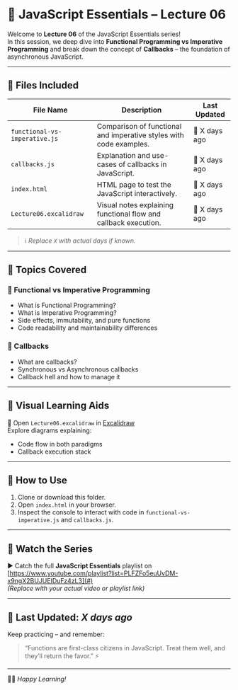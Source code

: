 # 📘 JavaScript Essentials – Lecture 06

Welcome to **Lecture 06** of the JavaScript Essentials series!  
In this session, we deep dive into **Functional Programming vs Imperative Programming** and break down the concept of **Callbacks** – the foundation of asynchronous JavaScript.

---

## 📂 Files Included

| File Name                     | Description                                                        | Last Updated  |
| ----------------------------- | ------------------------------------------------------------------ | ------------- |
| `functional-vs-imperative.js` | Comparison of functional and imperative styles with code examples. | 🔄 X days ago |
| `callbacks.js`                | Explanation and use-cases of callbacks in JavaScript.              | 🔄 X days ago |
| `index.html`                  | HTML page to test the JavaScript interactively.                    | 🔄 X days ago |
| `Lecture06.excalidraw`        | Visual notes explaining functional flow and callback execution.    | 🔄 X days ago |

> ℹ️ _Replace `X` with actual days if known._

---

## 🧠 Topics Covered

### 🧬 Functional vs Imperative Programming

- What is Functional Programming?
- What is Imperative Programming?
- Side effects, immutability, and pure functions
- Code readability and maintainability differences

### 🔁 Callbacks

- What are callbacks?
- Synchronous vs Asynchronous callbacks
- Callback hell and how to manage it

---

## 🎨 Visual Learning Aids

📄 Open `Lecture06.excalidraw` in [Excalidraw](https://excalidraw.com/)  
Explore diagrams explaining:

- Code flow in both paradigms
- Callback execution stack

---

## 🚀 How to Use

1. Clone or download this folder.
2. Open `index.html` in your browser.
3. Inspect the console to interact with code in `functional-vs-imperative.js` and `callbacks.js`.

---

## 🎥 Watch the Series

▶️ Catch the full **JavaScript Essentials** playlist on [https://www.youtube.com/playlist?list=PLFZFo5euUvDM-x9ngX2BUJUEIDuFz4zL3](#)  
_(Replace with your actual video or playlist link)_

---

## 📅 Last Updated: _X days ago_

Keep practicing – and remember:

> “Functions are first-class citizens in JavaScript. Treat them well, and they’ll return the favor.” ⚡

---

🧑‍💻 _Happy Learning!_
